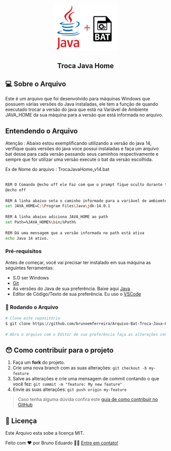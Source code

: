 <h2 align="center">
    <img alt="Logo Java Bat" width="200px" title="#LogoJavaBat" src="./assets/batjava.png" />
</h2>

<h2 align="center">Troca Java Home</h2>

## 💻 Sobre o Arquivo

Este é um arquivo que foi desenvolvido para máquinas Windows que possuem várias versões do Java instaladas, ele tem a função de quando executado trocar a versão do java que está na Variável de Ambiente JAVA_HOME da sua máquina para a versão que está informada no arquivo.

## Entendendo o Arquivo
Atenção : Abaixo estou exemplificando utilizando a versão do java 14, verifique quais versões do java voce possui instaladas e faça um arquivo bat desse para cada versão passando seus caminhos respectivamente e sempre que for utilizar uma versão execute o bat da versão escolhida. 

Ex de Nome do arquivo : TrocaJavaHome_v14.bat

````bash

REM O Comando @echo off ele Faz com que o prompt fique oculto durante toda execução
@echo off

REM A linha abaixo seta o caminho informado para a variável de ambiemte JAVA_HOME
set JAVA_HOME=C:\Program Files\Java\jdk-14.0.1

REM A linha abaixo adiciona JAVA_HOME ao path
set Path=%JAVA_HOME%\bin;%Path%

REM Dá uma mensagem que a versão informada no path está ativa
echo Java 14 ativo.

````

### Pré-requisitos

Antes de começar, você vai precisar ter instalado em sua máquina as seguintes ferramentas:
- S.O ser Windows
- [Git](https://git-scm.com)
- As versões do Java de sua preferência. Baixe aqui [Java](https://www.java.com/pt-BR/download/)
- Editor de Código/Texto de sua preferência. Eu uso o [VSCode](https://code.visualstudio.com/)


### 🎲 Rodando o Arquivo

```bash
# Clone este repositório
$ git clone https://github.com/brunoemferreira/Arquivo-Bat-Troca-Java-Home-no-Windows.git

# Abra o arquivo com o Editor de sua preferência faça as alterações conforme sua versão do Java, salve e é só executar :) 
```

## 😯 Como contribuir para o projeto

1. Faça um **fork** do projeto.
2. Crie uma nova branch com as suas alterações: `git checkout -b my-feature`
3. Salve as alterações e crie uma mensagem de commit contando o que você fez: `git commit -m "feature: My new feature"`
4. Envie as suas alterações: `git push origin my-feature`
> Caso tenha alguma dúvida confira este [guia de como contribuir no GitHub](https://github.com/firstcontributions/first-contributions)


## 📝 Licença

Este Arquivo esta sobe a licença MIT.

Feito com ❤️ por Bruno Eduardo 👋🏽 [Entre em contato!](https://www.linkedin.com/in/brunoemf/)


